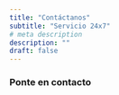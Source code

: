 ```yaml
---
title: "Contáctanos"
subtitle: "Servicio 24x7"
# meta description
description: ""
draft: false
---
```



### Ponte en contacto

